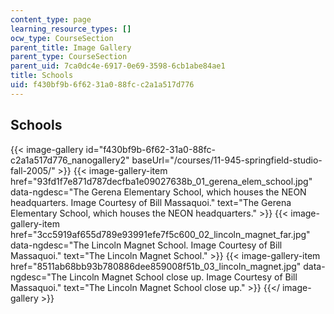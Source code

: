 ```yaml
---
content_type: page
learning_resource_types: []
ocw_type: CourseSection
parent_title: Image Gallery
parent_type: CourseSection
parent_uid: 7ca0dc4e-6917-0e69-3598-6cb1abe84ae1
title: Schools
uid: f430bf9b-6f62-31a0-88fc-c2a1a517d776
---
```


Schools
-------
{{< image-gallery id="f430bf9b-6f62-31a0-88fc-c2a1a517d776_nanogallery2" baseUrl="/courses/11-945-springfield-studio-fall-2005/" >}}
{{< image-gallery-item href="93fd1f7e871d787decfba1e09027638b_01_gerena_elem_school.jpg" data-ngdesc="The Gerena Elementary School, which houses the NEON headquarters. Image Courtesy of Bill Massaquoi." text="The Gerena Elementary School, which houses the NEON headquarters." >}}
{{< image-gallery-item href="3cc5919af655d789e93991efe7f5c600_02_lincoln_magnet_far.jpg" data-ngdesc="The Lincoln Magnet School. Image Courtesy of Bill Massaquoi." text="The Lincoln Magnet School." >}}
{{< image-gallery-item href="8511ab68bb93b780886dee859008f51b_03_lincoln_magnet.jpg" data-ngdesc="The Lincoln Magnet School close up. Image Courtesy of Bill Massaquoi." text="The Lincoln Magnet School close up." >}}
{{</ image-gallery >}}